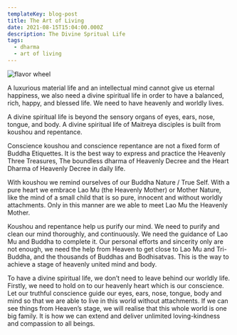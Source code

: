 ```yaml
---
templateKey: blog-post
title: The Art of Living
date: 2021-08-15T15:04:00.000Z
description: The Divine Spritual Life
tags:
  - dharma
  - art of living
---
```

![flavor wheel](/img/art-of-living.jpg)

A luxurious material life and an intellectual mind cannot give us eternal happiness, we also need a divine spiritual life in order to have a balanced, rich, happy, and blessed life. We need to have heavenly and worldly lives.

A divine spiritual life is beyond the sensory organs of eyes, ears, nose, tongue, and body. A divine spiritual life of Maitreya disciples is built from koushou and repentance.

Conscience koushou and conscience repentance are not a fixed form of Buddha Etiquettes. It is the best way to express and practice the Heavenly Three Treasures, The boundless dharma of Heavenly Decree and the Heart Dharma of Heavenly Decree in daily life.

With koushou we remind ourselves of our Buddha Nature / True Self. With a pure heart we embrace Lao Mu (the Heavenly Mother) or Mother Nature, like the mind of a small child that is so pure, innocent and without worldly attachments. Only in this manner are we able to meet Lao Mu the Heavenly Mother.

Koushou and repentance help us purify our mind. We need to purify and clean our mind thoroughly, and continuously. We need the guidance of Lao Mu and Buddha to complete it. Our personal efforts and sincerity only are not enough, we need the help from Heaven to get close to Lao Mu and Tri-Buddha, and the thousands of Buddhas and Bodhisatvas. This is the way to achieve a stage of heavenly united mind and body. 

To have a divine spiritual life, we don’t need to leave behind our worldly life. Firstly, we need to hold on to our heavenly heart which is our conscience. Let our truthful conscience guide our eyes, ears, nose, tongue, body and mind so that we are able to live in this world without attachments. If we can see things from Heaven’s stage, we will realise that this whole world is one big family. It is how we can extend and deliver unlimited loving-kindness and compassion to all beings.

